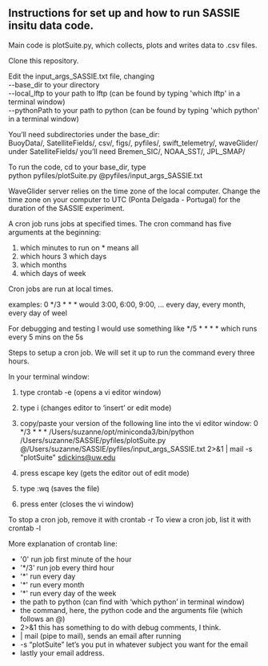 ## Instructions for set up and how to run SASSIE insitu data code. 

Main code is plotSuite.py, which collects, plots and writes data to .csv files.

Clone this repository. 

Edit the input_args_SASSIE.txt file, changing <br/>
	--base_dir to your directory <br/> 
	--local_lftp to your path to lftp (can be found by typing 'which lftp' in a terminal window) <br/> 
	--pythonPath to your path to python (can be found by typing 'which python' in a terminal window) <br/>
	
You’ll need subdirectories under the base_dir: <br/>
BuoyData/, SatelliteFields/, csv/, figs/, pyfiles/, swift_telemetry/, waveGlider/
	under SatelliteFields/ you’ll need Bremen_SIC/, NOAA_SST/, JPL_SMAP/
	
To run the code, cd to your base_dir, type<br/>
python pyfiles/plotSuite.py @pyfiles/input_args_SASSIE.txt
	
WaveGlider server relies on the time zone of the local computer. Change the time zone
on your computer to UTC (Ponta Delgada - Portugal) for the duration of the SASSIE experiment.

A cron job runs jobs at specified times. The cron command has five arguments at the beginning:
1. which minutes to run on    * means all
2. which hours
3  which days
4. which months
5. which days of week

Cron jobs are run at local times.

examples:
0 */3 * * *
would 3:00, 6:00, 9:00, ... every day, every month, every day of weel

For debugging and testing I would use something like
*/5 * * * *        which runs every 5 mins on the 5s

Steps to setup a cron job. We will set it up to run the command every three hours. 

In your terminal window:

1. type crontab -e		(opens a vi editor window)
2. type i	    		  (changes editor to ‘insert’ or edit mode)
3. copy/paste your version of the following line into the vi editor window:
0 */3 * * * /Users/suzanne/opt/miniconda3/bin/python /Users/suzanne/SASSIE/pyfiles/plotSuite.py @/Users/suzanne/SASSIE/pyfiles/input_args_SASSIE.txt 2>&1 | mail -s "plotSuite" sdickins@uw.edu

4. press escape key	(gets the editor out of edit mode)
5. type :wq		(saves the file)
6. press enter		(closes the vi window)

To stop a cron job, remove it with crontab -r
To view a cron job, list it with crontab -l


 More explanation of crontab line:
* '0'	run job first minute of the hour
* '*/3'	run job every third hour
* '*'	run every day
* '*'	run every month
* '*'	run every day of the week
* the path to python	(can find with ‘which python’ in terminal window)
* the command, here, the python code and the arguments file (which follows an @)
* 2>&1	this has something to do with debug comments, I think. 
* | mail 	(pipe to mail), sends an email after running
* -s “plotSuite”	let’s you put in whatever subject you want for the email
* lastly 		your email address.


